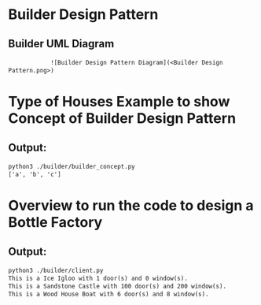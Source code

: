 # Builder Design Pattern

## Builder UML Diagram 
                ![Builder Design Pattern Diagram](<Builder Design Pattern.png>)
                
# Type of Houses Example to show Concept of Builder Design Pattern

## Output:
```
python3 ./builder/builder_concept.py
['a', 'b', 'c']
```


# Overview to run the code to design a Bottle Factory

## Output:
```
python3 ./builder/client.py 
This is a Ice Igloo with 1 door(s) and 0 window(s).
This is a Sandstone Castle with 100 door(s) and 200 window(s).
This is a Wood House Boat with 6 door(s) and 8 window(s).
```
